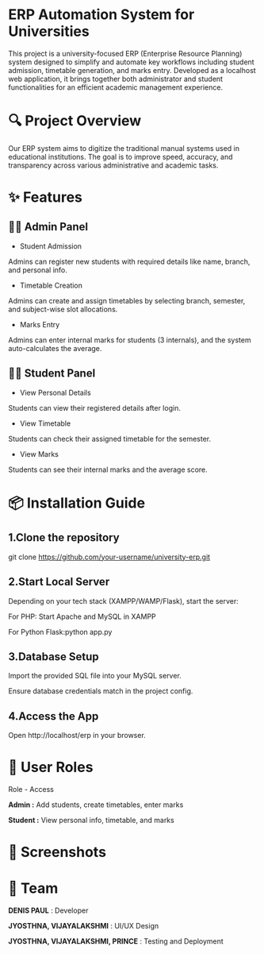# ERP Automation System for Universities

This project is a university-focused ERP (Enterprise Resource Planning) system designed to simplify and automate key workflows including student admission, timetable generation, and marks entry. Developed as a localhost web application, it brings together both administrator and student functionalities for an efficient academic management experience.

# 🔍 Project Overview
Our ERP system aims to digitize the traditional manual systems used in educational institutions. The goal is to improve speed, accuracy, and transparency across various administrative and academic tasks.

# ✨ Features
## 👨‍💻 Admin Panel
* Student Admission
  
Admins can register new students with required details like name, branch, and personal info.

* Timetable Creation
  
Admins can create and assign timetables by selecting branch, semester, and subject-wise slot allocations.

* Marks Entry
  
Admins can enter internal marks for students (3 internals), and the system auto-calculates the average.

## 👩‍🎓 Student Panel
* View Personal Details
  
Students can view their registered details after login.

* View Timetable
  
Students can check their assigned timetable for the semester.

* View Marks
  
Students can see their internal marks and the average score.

# 📦 Installation Guide
## 1.Clone the repository


git clone https://github.com/your-username/university-erp.git
## 2.Start Local Server
Depending on your tech stack (XAMPP/WAMP/Flask), start the server:

For PHP: Start Apache and MySQL in XAMPP

For Python Flask:python app.py
## 3.Database Setup

Import the provided SQL file into your MySQL server.

Ensure database credentials match in the project config.

## 4.Access the App

Open http://localhost/erp in your browser.

# 👤 User Roles

Role -	Access

**Admin :**	Add students, create timetables, enter marks

**Student :**	View personal info, timetable, and marks

# 📸 Screenshots



# 🤝 Team


**DENIS PAUL** :	Developer

**JYOSTHNA, VIJAYALAKSHMI** : UI/UX Design

**JYOSTHNA, VIJAYALAKSHMI, PRINCE** :	Testing and Deployment


